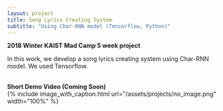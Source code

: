 ```yaml
---
layout: project
title: Song Lyrics Creating System
subtitle: "Using Char-RNN model (Tensorflow, Python)"
---
```

<script src="https://cdn.mathjax.org/mathjax/latest/MathJax.js?config=TeX-AMS-MML_HTMLorMML" type="text/javascript"></script>

**2018 Winter KAIST Mad Camp 5 week project**

In this work, we develop a song lyrics creating system using Char-RNN model. We used Tensorflow.
<br/> &nbsp;&nbsp;&nbsp;&nbsp;

**Short Demo Video (Coming Soon)** <br/>
{%
	include image_with_caption.html
	url="/assets/projects/no_image.png"
	width="100%"
%}


